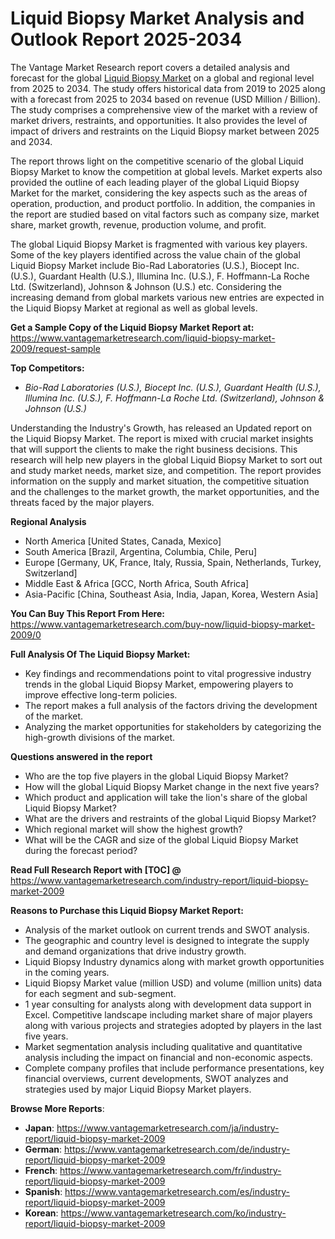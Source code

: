 <h1 bis_size="{&quot;x&quot;:20,&quot;y&quot;:20,&quot;w&quot;:1083,&quot;h&quot;:31,&quot;abs_x&quot;:126,&quot;abs_y&quot;:517}"><strong bis_size="{&quot;x&quot;:20,&quot;y&quot;:20,&quot;w&quot;:96,&quot;h&quot;:30,&quot;abs_x&quot;:126,&quot;abs_y&quot;:517}">Liquid Biopsy Market Analysis and Outlook Report 2025-2034</strong></h1>

<p bis_size="{&quot;x&quot;:20,&quot;y&quot;:68,&quot;w&quot;:1083,&quot;h&quot;:62,&quot;abs_x&quot;:126,&quot;abs_y&quot;:565}">The Vantage Market Research report covers a detailed analysis and forecast for the global <a bis_size="{&quot;x&quot;:543,&quot;y&quot;:70,&quot;w&quot;:115,&quot;h&quot;:15,&quot;abs_x&quot;:649,&quot;abs_y&quot;:567}" href="https://www.vantagemarketresearch.com/industry-report/liquid-biopsy-market-2009">Liquid Biopsy Market</a> on a global and regional level from 2025 to 2034. The study offers historical data from 2019 to 2025 along with a forecast from 2025 to 2034 based on revenue (USD Million / Billion). The study comprises a comprehensive view of the market with a review of market drivers, restraints, and opportunities. It also provides the level of impact of drivers and restraints on the Liquid Biopsy market between 2025 and 2034.</p>

<p bis_size="{&quot;x&quot;:20,&quot;y&quot;:143,&quot;w&quot;:1083,&quot;h&quot;:62,&quot;abs_x&quot;:126,&quot;abs_y&quot;:640}">The report throws light on the competitive scenario of the global Liquid Biopsy Market to know the competition at global levels. Market experts also provided the outline of each leading player of the global Liquid Biopsy Market for the market, considering the key aspects such as the areas of operation, production, and product portfolio. In addition, the companies in the report are studied based on vital factors such as company size, market share, market growth, revenue, production volume, and profit.</p>

<p bis_size="{&quot;x&quot;:20,&quot;y&quot;:219,&quot;w&quot;:1083,&quot;h&quot;:41,&quot;abs_x&quot;:126,&quot;abs_y&quot;:716}">The global Liquid Biopsy Market is fragmented with various key players. Some of the key players identified across the value chain of the global Liquid Biopsy Market include Bio-Rad Laboratories (U.S.), Biocept Inc. (U.S.), Guardant Health (U.S.), Illumina Inc. (U.S.), F. Hoffmann-La Roche Ltd. (Switzerland), Johnson & Johnson (U.S.) etc. Considering the increasing demand from global markets various new entries are expected in the Liquid Biopsy Market at regional as well as global levels.</p>

<p bis_size="{&quot;x&quot;:20,&quot;y&quot;:273,&quot;w&quot;:1083,&quot;h&quot;:20,&quot;abs_x&quot;:126,&quot;abs_y&quot;:770}"><strong bis_size="{&quot;x&quot;:20,&quot;y&quot;:275,&quot;w&quot;:348,&quot;h&quot;:15,&quot;abs_x&quot;:126,&quot;abs_y&quot;:772}">Get a Sample Copy of the Liquid Biopsy Market Report at:</strong> <a bis_size="{&quot;x&quot;:371,&quot;y&quot;:275,&quot;w&quot;:33,&quot;h&quot;:15,&quot;abs_x&quot;:477,&quot;abs_y&quot;:772}" href="https://www.vantagemarketresearch.com/liquid-biopsy-market-2009/request-sample">https://www.vantagemarketresearch.com/liquid-biopsy-market-2009/request-sample</a></p>

<p bis_size="{&quot;x&quot;:20,&quot;y&quot;:307,&quot;w&quot;:1083,&quot;h&quot;:20,&quot;abs_x&quot;:126,&quot;abs_y&quot;:804}"><strong bis_size="{&quot;x&quot;:20,&quot;y&quot;:309,&quot;w&quot;:107,&quot;h&quot;:15,&quot;abs_x&quot;:126,&quot;abs_y&quot;:806}">Top Competitors:</strong></p>

<ul bis_size="{&quot;x&quot;:20,&quot;y&quot;:341,&quot;w&quot;:1083,&quot;h&quot;:20,&quot;abs_x&quot;:126,&quot;abs_y&quot;:838}">
    <li bis_size="{&quot;x&quot;:60,&quot;y&quot;:341,&quot;w&quot;:1003,&quot;h&quot;:20,&quot;abs_x&quot;:166,&quot;abs_y&quot;:838}"><em bis_size="{&quot;x&quot;:60,&quot;y&quot;:343,&quot;w&quot;:74,&quot;h&quot;:15,&quot;abs_x&quot;:166,&quot;abs_y&quot;:840}"> Bio-Rad Laboratories (U.S.), Biocept Inc. (U.S.), Guardant Health (U.S.), Illumina Inc. (U.S.), F. Hoffmann-La Roche Ltd. (Switzerland), Johnson & Johnson (U.S.)</em></li>
</ul>

<p bis_size="{&quot;x&quot;:20,&quot;y&quot;:375,&quot;w&quot;:1083,&quot;h&quot;:62,&quot;abs_x&quot;:126,&quot;abs_y&quot;:872}">Understanding the Industry&#39;s Growth, has released an Updated report on the Liquid Biopsy Market. The report is mixed with crucial market insights that will support the clients to make the right business decisions. This research will help new players in the global Liquid Biopsy Market to sort out and study market needs, market size, and competition. The report provides information on the supply and market situation, the competitive situation and the challenges to the market growth, the market opportunities, and the threats faced by the major players.</p>

<p bis_size="{&quot;x&quot;:20,&quot;y&quot;:450,&quot;w&quot;:1083,&quot;h&quot;:20,&quot;abs_x&quot;:126,&quot;abs_y&quot;:947}"><strong bis_size="{&quot;x&quot;:20,&quot;y&quot;:452,&quot;w&quot;:111,&quot;h&quot;:15,&quot;abs_x&quot;:126,&quot;abs_y&quot;:949}">Regional Analysis</strong></p>

<ul bis_size="{&quot;x&quot;:20,&quot;y&quot;:484,&quot;w&quot;:1083,&quot;h&quot;:103,&quot;abs_x&quot;:126,&quot;abs_y&quot;:981}">
    <li bis_size="{&quot;x&quot;:60,&quot;y&quot;:484,&quot;w&quot;:1003,&quot;h&quot;:20,&quot;abs_x&quot;:166,&quot;abs_y&quot;:981}">North America [United States, Canada, Mexico]</li>
    <li bis_size="{&quot;x&quot;:60,&quot;y&quot;:505,&quot;w&quot;:1003,&quot;h&quot;:20,&quot;abs_x&quot;:166,&quot;abs_y&quot;:1002}">South America [Brazil, Argentina, Columbia, Chile, Peru]</li>
    <li bis_size="{&quot;x&quot;:60,&quot;y&quot;:526,&quot;w&quot;:1003,&quot;h&quot;:20,&quot;abs_x&quot;:166,&quot;abs_y&quot;:1023}">Europe [Germany, UK, France, Italy, Russia, Spain, Netherlands, Turkey, Switzerland]</li>
    <li bis_size="{&quot;x&quot;:60,&quot;y&quot;:546,&quot;w&quot;:1003,&quot;h&quot;:20,&quot;abs_x&quot;:166,&quot;abs_y&quot;:1043}">Middle East &amp; Africa [GCC, North Africa, South Africa]</li>
    <li bis_size="{&quot;x&quot;:60,&quot;y&quot;:567,&quot;w&quot;:1003,&quot;h&quot;:20,&quot;abs_x&quot;:166,&quot;abs_y&quot;:1064}">Asia-Pacific [China, Southeast Asia, India, Japan, Korea, Western Asia]</li>
</ul>

<p bis_size="{&quot;x&quot;:20,&quot;y&quot;:601,&quot;w&quot;:1083,&quot;h&quot;:20,&quot;abs_x&quot;:126,&quot;abs_y&quot;:1098}"><strong bis_size="{&quot;x&quot;:20,&quot;y&quot;:603,&quot;w&quot;:228,&quot;h&quot;:15,&quot;abs_x&quot;:126,&quot;abs_y&quot;:1100}">You Can Buy This Report From Here:</strong> <a bis_size="{&quot;x&quot;:252,&quot;y&quot;:603,&quot;w&quot;:48,&quot;h&quot;:15,&quot;abs_x&quot;:358,&quot;abs_y&quot;:1100}" href="https://www.vantagemarketresearch.com/buy-now/liquid-biopsy-market-2009/0">https://www.vantagemarketresearch.com/buy-now/liquid-biopsy-market-2009/0</a></p>

<p bis_size="{&quot;x&quot;:20,&quot;y&quot;:635,&quot;w&quot;:1083,&quot;h&quot;:20,&quot;abs_x&quot;:126,&quot;abs_y&quot;:1132}"><strong bis_size="{&quot;x&quot;:20,&quot;y&quot;:637,&quot;w&quot;:254,&quot;h&quot;:15,&quot;abs_x&quot;:126,&quot;abs_y&quot;:1134}">Full Analysis Of The Liquid Biopsy Market:</strong></p>

<ul bis_size="{&quot;x&quot;:20,&quot;y&quot;:669,&quot;w&quot;:1083,&quot;h&quot;:62,&quot;abs_x&quot;:126,&quot;abs_y&quot;:1166}">
    <li bis_size="{&quot;x&quot;:60,&quot;y&quot;:669,&quot;w&quot;:1003,&quot;h&quot;:20,&quot;abs_x&quot;:166,&quot;abs_y&quot;:1166}">Key findings and recommendations point to vital progressive industry trends in the global Liquid Biopsy Market, empowering players to improve effective long-term policies.</li>
    <li bis_size="{&quot;x&quot;:60,&quot;y&quot;:689,&quot;w&quot;:1003,&quot;h&quot;:20,&quot;abs_x&quot;:166,&quot;abs_y&quot;:1186}">The report makes a full analysis of the factors driving the development of the market.</li>
    <li bis_size="{&quot;x&quot;:60,&quot;y&quot;:710,&quot;w&quot;:1003,&quot;h&quot;:20,&quot;abs_x&quot;:166,&quot;abs_y&quot;:1207}">Analyzing the market opportunities for stakeholders by categorizing the high-growth divisions of the market.</li>
</ul>

<p bis_size="{&quot;x&quot;:20,&quot;y&quot;:744,&quot;w&quot;:1083,&quot;h&quot;:20,&quot;abs_x&quot;:126,&quot;abs_y&quot;:1241}"><strong bis_size="{&quot;x&quot;:20,&quot;y&quot;:746,&quot;w&quot;:206,&quot;h&quot;:15,&quot;abs_x&quot;:126,&quot;abs_y&quot;:1243}">Questions answered in the report</strong></p>

<ul bis_size="{&quot;x&quot;:20,&quot;y&quot;:778,&quot;w&quot;:1083,&quot;h&quot;:124,&quot;abs_x&quot;:126,&quot;abs_y&quot;:1275}">
    <li bis_size="{&quot;x&quot;:60,&quot;y&quot;:778,&quot;w&quot;:1003,&quot;h&quot;:20,&quot;abs_x&quot;:166,&quot;abs_y&quot;:1275}">Who are the top five players in the global Liquid Biopsy Market?</li>
    <li bis_size="{&quot;x&quot;:60,&quot;y&quot;:799,&quot;w&quot;:1003,&quot;h&quot;:20,&quot;abs_x&quot;:166,&quot;abs_y&quot;:1296}">How will the global Liquid Biopsy Market change in the next five years?</li>
    <li bis_size="{&quot;x&quot;:60,&quot;y&quot;:819,&quot;w&quot;:1003,&quot;h&quot;:20,&quot;abs_x&quot;:166,&quot;abs_y&quot;:1316}">Which product and application will take the lion&#39;s share of the global Liquid Biopsy Market?</li>
    <li bis_size="{&quot;x&quot;:60,&quot;y&quot;:840,&quot;w&quot;:1003,&quot;h&quot;:20,&quot;abs_x&quot;:166,&quot;abs_y&quot;:1337}">What are the drivers and restraints of the global Liquid Biopsy Market?</li>
    <li bis_size="{&quot;x&quot;:60,&quot;y&quot;:861,&quot;w&quot;:1003,&quot;h&quot;:20,&quot;abs_x&quot;:166,&quot;abs_y&quot;:1358}">Which regional market will show the highest growth?</li>
    <li bis_size="{&quot;x&quot;:60,&quot;y&quot;:882,&quot;w&quot;:1003,&quot;h&quot;:20,&quot;abs_x&quot;:166,&quot;abs_y&quot;:1379}">What will be the CAGR and size of the global Liquid Biopsy Market during the forecast period?</li>
</ul>

<p bis_size="{&quot;x&quot;:20,&quot;y&quot;:916,&quot;w&quot;:1083,&quot;h&quot;:20,&quot;abs_x&quot;:126,&quot;abs_y&quot;:1413}"><strong bis_size="{&quot;x&quot;:20,&quot;y&quot;:918,&quot;w&quot;:251,&quot;h&quot;:15,&quot;abs_x&quot;:126,&quot;abs_y&quot;:1415}">Read Full Research Report with [TOC] @</strong> <a bis_size="{&quot;x&quot;:275,&quot;y&quot;:918,&quot;w&quot;:33,&quot;h&quot;:15,&quot;abs_x&quot;:381,&quot;abs_y&quot;:1415}" href="https://www.vantagemarketresearch.com/industry-report/liquid-biopsy-market-2009">https://www.vantagemarketresearch.com/industry-report/liquid-biopsy-market-2009</a></p>

<p bis_size="{&quot;x&quot;:20,&quot;y&quot;:949,&quot;w&quot;:1083,&quot;h&quot;:20,&quot;abs_x&quot;:126,&quot;abs_y&quot;:1446}"><strong bis_size="{&quot;x&quot;:20,&quot;y&quot;:951,&quot;w&quot;:334,&quot;h&quot;:15,&quot;abs_x&quot;:126,&quot;abs_y&quot;:1448}">Reasons to Purchase this Liquid Biopsy Market Report:</strong></p>

<ul bis_size="{&quot;x&quot;:20,&quot;y&quot;:983,&quot;w&quot;:1083,&quot;h&quot;:187,&quot;abs_x&quot;:126,&quot;abs_y&quot;:1480}">
    <li bis_size="{&quot;x&quot;:60,&quot;y&quot;:983,&quot;w&quot;:1003,&quot;h&quot;:20,&quot;abs_x&quot;:166,&quot;abs_y&quot;:1480}">Analysis of the market outlook on current trends and SWOT analysis.</li>
    <li bis_size="{&quot;x&quot;:60,&quot;y&quot;:1004,&quot;w&quot;:1003,&quot;h&quot;:20,&quot;abs_x&quot;:166,&quot;abs_y&quot;:1501}">The geographic and country level is designed to integrate the supply and demand organizations that drive industry growth.</li>
    <li bis_size="{&quot;x&quot;:60,&quot;y&quot;:1025,&quot;w&quot;:1003,&quot;h&quot;:20,&quot;abs_x&quot;:166,&quot;abs_y&quot;:1522}">Liquid Biopsy Industry dynamics along with market growth opportunities in the coming years.</li>
    <li bis_size="{&quot;x&quot;:60,&quot;y&quot;:1046,&quot;w&quot;:1003,&quot;h&quot;:20,&quot;abs_x&quot;:166,&quot;abs_y&quot;:1543}">Liquid Biopsy Market value (million USD) and volume (million units) data for each segment and sub-segment.</li>
    <li bis_size="{&quot;x&quot;:60,&quot;y&quot;:1066,&quot;w&quot;:1003,&quot;h&quot;:41,&quot;abs_x&quot;:166,&quot;abs_y&quot;:1563}">1 year consulting for analysts along with development data support in Excel. Competitive landscape including market share of major players along with various projects and strategies adopted by players in the last five years.</li>
    <li bis_size="{&quot;x&quot;:60,&quot;y&quot;:1108,&quot;w&quot;:1003,&quot;h&quot;:20,&quot;abs_x&quot;:166,&quot;abs_y&quot;:1605}">Market segmentation analysis including qualitative and quantitative analysis including the impact on financial and non-economic aspects.</li>
    <li bis_size="{&quot;x&quot;:60,&quot;y&quot;:1129,&quot;w&quot;:1003,&quot;h&quot;:41,&quot;abs_x&quot;:166,&quot;abs_y&quot;:1626}">Complete company profiles that include performance presentations, key financial overviews, current developments, SWOT analyzes and strategies used by major Liquid Biopsy Market players.</li>
</ul>

<p bis_size="{&quot;x&quot;:20,&quot;y&quot;:1183,&quot;w&quot;:1083,&quot;h&quot;:20,&quot;abs_x&quot;:126,&quot;abs_y&quot;:1680}"><strong bis_size="{&quot;x&quot;:20,&quot;y&quot;:1185,&quot;w&quot;:134,&quot;h&quot;:15,&quot;abs_x&quot;:126,&quot;abs_y&quot;:1682}">Browse More Reports</strong>:</p>

<ul bis_size="{&quot;x&quot;:20,&quot;y&quot;:1217,&quot;w&quot;:1083,&quot;h&quot;:103,&quot;abs_x&quot;:126,&quot;abs_y&quot;:1714}">
    <li bis_size="{&quot;x&quot;:60,&quot;y&quot;:1217,&quot;w&quot;:1003,&quot;h&quot;:20,&quot;abs_x&quot;:166,&quot;abs_y&quot;:1714}"><strong bis_size="{&quot;x&quot;:60,&quot;y&quot;:1219,&quot;w&quot;:37,&quot;h&quot;:15,&quot;abs_x&quot;:166,&quot;abs_y&quot;:1716}">Japan</strong>:&nbsp;<a bis_size="{&quot;x&quot;:104,&quot;y&quot;:1219,&quot;w&quot;:33,&quot;h&quot;:15,&quot;abs_x&quot;:210,&quot;abs_y&quot;:1716}" href="https://www.vantagemarketresearch.com/ja/industry-report/liquid-biopsy-market-2009">https://www.vantagemarketresearch.com/ja/industry-report/liquid-biopsy-market-2009</a></li>
    <li bis_size="{&quot;x&quot;:60,&quot;y&quot;:1238,&quot;w&quot;:1003,&quot;h&quot;:20,&quot;abs_x&quot;:166,&quot;abs_y&quot;:1735}"><strong bis_size="{&quot;x&quot;:60,&quot;y&quot;:1240,&quot;w&quot;:49,&quot;h&quot;:15,&quot;abs_x&quot;:166,&quot;abs_y&quot;:1737}">German</strong>:&nbsp;<a bis_size="{&quot;x&quot;:116,&quot;y&quot;:1240,&quot;w&quot;:33,&quot;h&quot;:15,&quot;abs_x&quot;:222,&quot;abs_y&quot;:1737}" href="https://www.vantagemarketresearch.com/de/industry-report/liquid-biopsy-market-2009">https://www.vantagemarketresearch.com/de/industry-report/liquid-biopsy-market-2009</a></li>
    <li bis_size="{&quot;x&quot;:60,&quot;y&quot;:1259,&quot;w&quot;:1003,&quot;h&quot;:20,&quot;abs_x&quot;:166,&quot;abs_y&quot;:1756}"><strong bis_size="{&quot;x&quot;:60,&quot;y&quot;:1261,&quot;w&quot;:43,&quot;h&quot;:15,&quot;abs_x&quot;:166,&quot;abs_y&quot;:1758}">French</strong>:&nbsp;<a bis_size="{&quot;x&quot;:110,&quot;y&quot;:1261,&quot;w&quot;:33,&quot;h&quot;:15,&quot;abs_x&quot;:216,&quot;abs_y&quot;:1758}" href="https://www.vantagemarketresearch.com/fr/industry-report/liquid-biopsy-market-2009">https://www.vantagemarketresearch.com/fr/industry-report/liquid-biopsy-market-2009</a></li>
    <li bis_size="{&quot;x&quot;:60,&quot;y&quot;:1280,&quot;w&quot;:1003,&quot;h&quot;:20,&quot;abs_x&quot;:166,&quot;abs_y&quot;:1777}"><strong bis_size="{&quot;x&quot;:60,&quot;y&quot;:1282,&quot;w&quot;:50,&quot;h&quot;:15,&quot;abs_x&quot;:166,&quot;abs_y&quot;:1779}">Spanish</strong>:&nbsp;<a bis_size="{&quot;x&quot;:117,&quot;y&quot;:1282,&quot;w&quot;:33,&quot;h&quot;:15,&quot;abs_x&quot;:223,&quot;abs_y&quot;:1779}" href="https://www.vantagemarketresearch.com/es/industry-report/liquid-biopsy-market-2009">https://www.vantagemarketresearch.com/es/industry-report/liquid-biopsy-market-2009</a></li>
    <li bis_size="{&quot;x&quot;:60,&quot;y&quot;:1300,&quot;w&quot;:1003,&quot;h&quot;:20,&quot;abs_x&quot;:166,&quot;abs_y&quot;:1797}"><strong bis_size="{&quot;x&quot;:60,&quot;y&quot;:1302,&quot;w&quot;:44,&quot;h&quot;:15,&quot;abs_x&quot;:166,&quot;abs_y&quot;:1799}">Korean</strong>:&nbsp;<a bis_size="{&quot;x&quot;:112,&quot;y&quot;:1302,&quot;w&quot;:33,&quot;h&quot;:15,&quot;abs_x&quot;:218,&quot;abs_y&quot;:1799}" href="https://www.vantagemarketresearch.com/ko/industry-report/liquid-biopsy-market-2009">https://www.vantagemarketresearch.com/ko/industry-report/liquid-biopsy-market-2009</a></li>
</ul>
